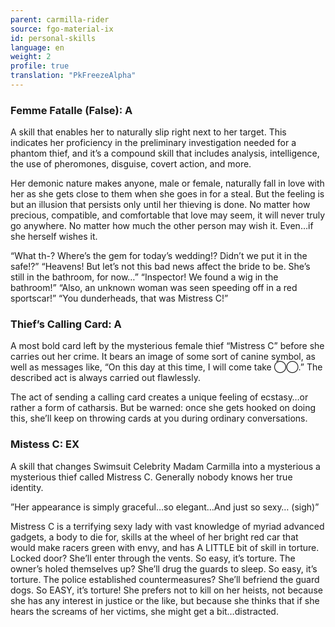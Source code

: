 ```yaml
---
parent: carmilla-rider
source: fgo-material-ix
id: personal-skills
language: en
weight: 2
profile: true
translation: "PkFreezeAlpha"
---
```


### Femme Fatalle (False): A

A skill that enables her to naturally slip right next to her target. This indicates her proficiency in the preliminary investigation needed for a phantom thief, and it’s a compound skill that includes analysis, intelligence, the use of pheromones, disguise, covert action, and more.

Her demonic nature makes anyone, male or female, naturally fall in love with her as she gets close to them when she goes in for a steal. But the feeling is but an illusion that persists only until her thieving is done. No matter how precious, compatible, and comfortable that love may seem, it will never truly go anywhere.
No matter how much the other person may wish it.
Even…if she herself wishes it.

“What th-? Where’s the gem for today’s wedding!? Didn’t we put it in the safe!?”
“Heavens! But let’s not this bad news affect the bride to be. She’s still in the bathroom, for now…”
“Inspector! We found a wig in the bathroom!”
“Also, an unknown woman was seen speeding off in a red sportscar!”
“You dunderheads, that was Mistress C!”

### Thief’s Calling Card: A

A most bold card left by the mysterious female thief “Mistress C” before she carries out her crime. It bears an image of some sort of canine symbol, as well as messages like, “On this day at this time, I will come take ◯◯.” The described act is always carried out flawlessly.

The act of sending a calling card creates a unique feeling of ecstasy…or rather a form of catharsis. But be warned: once she gets hooked on doing this, she’ll keep on throwing cards at you during ordinary conversations.

### Mistess C: EX

A skill that changes Swimsuit Celebrity Madam Carmilla into a mysterious a mysterious thief called Mistress C. Generally nobody knows her true identity.

”Her appearance is simply graceful…so elegant…And just so sexy… (sigh)”

Mistress C is a terrifying sexy lady with vast knowledge of myriad advanced gadgets, a body to die for, skills at the wheel of her bright red car that would make racers green with envy, and has A LITTLE bit of skill in torture.
Locked door? She’ll enter through the vents.
So easy, it’s torture.
The owner’s holed themselves up? She’ll drug the guards to sleep.
So easy, it’s torture.
The police established countermeasures? She’ll befriend the guard dogs.
So EASY, it’s torture!
She prefers not to kill on her heists, not because she has any interest in justice or the like, but because she thinks that if she hears the screams of her victims, she might get a bit…distracted.
